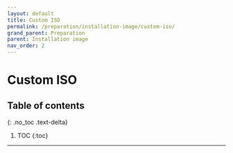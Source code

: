 ```yaml
---
layout: default
title: Custom ISO
permalink: /preparation/installation-image/custom-iso/
grand_parent: Preparation
parent: Installation image
nav_order: 2
---
```


# Custom ISO

## Table of contents
{: .no_toc .text-delta}

1. TOC
{:toc}

---
